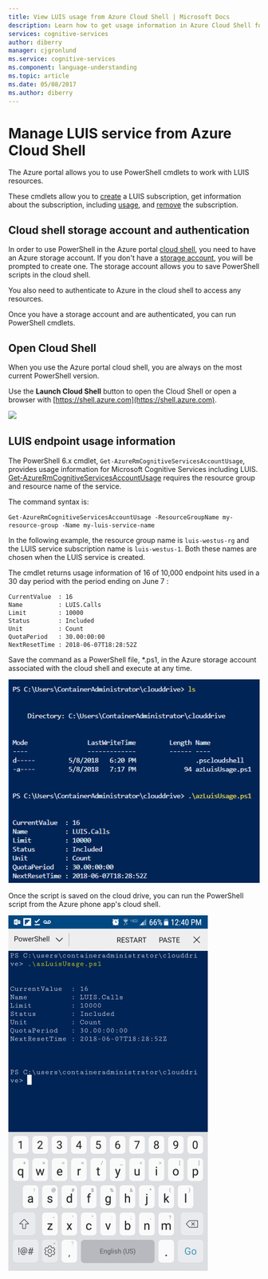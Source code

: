 ```yaml
---
title: View LUIS usage from Azure Cloud Shell | Microsoft Docs
description: Learn how to get usage information in Azure Cloud Shell for LUIS.
services: cognitive-services
author: diberry
manager: cjgronlund
ms.service: cognitive-services
ms.component: language-understanding
ms.topic: article
ms.date: 05/08/2017
ms.author: diberry
---
```


# Manage LUIS service from Azure Cloud Shell
The Azure portal allows you to use PowerShell cmdlets to work with LUIS resources. 

These cmdlets allow you to [create](https://docs.microsoft.com/powershell/module/azurerm.cognitiveservices/new-azurermcognitiveservicesaccount?view=azurermps-6.0.0) a LUIS subscription, get information about the subscription, including [usage](https://docs.microsoft.com/powershell/module/azurerm.cognitiveservices/get-azurermcognitiveservicesaccountusage?view=azurermps-6.0.0), and [remove](https://docs.microsoft.com/powershell/module/azurerm.cognitiveservices/remove-azurermcognitiveservicesaccount?view=azurermps-6.0.0) the subscription. 

## Cloud shell storage account and authentication
In order to use PowerShell in the Azure portal [cloud shell](https://docs.microsoft.com/azure/cloud-shell/quickstart-powershell), you need to have an Azure storage account. If you don't have a [storage account](https://docs.microsoft.com/azure/cloud-shell/persisting-shell-storage#set-up-a-clouddrive-file-share), you will be prompted to create one. The storage account allows you to save PowerShell scripts in the cloud shell.  

You also need to authenticate to Azure in the cloud shell to access any resources. 

Once you have a storage account and are authenticated, you can run PowerShell cmdlets.

## Open Cloud Shell
When you use the Azure portal cloud shell, you are always on the most current PowerShell version. 

Use the **Launch Cloud Shell**  button to open the Cloud Shell or open a browser with [https://shell.azure.com](https://shell.azure.com). 

<a style="cursor:pointer" onclick='javascript:window.open("https://shell.azure.com", "_blank", "toolbar=no,scrollbars=yes,resizable=yes,menubar=no,location=no,status=no")'><image src="https://shell.azure.com/images/launchcloudshell.png" /></a>

## LUIS endpoint usage information

The PowerShell 6.x cmdlet, `Get-AzureRmCognitiveServicesAccountUsage`, provides usage information for Microsoft Cognitive Services including LUIS. [Get-AzureRmCognitiveServicesAccountUsage](https://docs.microsoft.com/powershell/module/azurerm.cognitiveservices/get-azurermcognitiveservicesaccountusage?view=azurermps-6.0.0) requires the resource group and resource name of the service. 

The command syntax is:

```
Get-AzureRmCognitiveServicesAccountUsage -ResourceGroupName my-resource-group -Name my-luis-service-name
```

In the following example, the resource group name is `luis-westus-rg` and the LUIS service subscription name is `luis-westus-1`. Both these names are chosen when the LUIS service is created. 

The cmdlet returns usage information of 16 of 10,000 endpoint hits used in a 30 day period with the period ending on June 7 :

```
CurrentValue  : 16
Name          : LUIS.Calls
Limit         : 10000
Status        : Included
Unit          : Count
QuotaPeriod   : 30.00:00:00
NextResetTime : 2018-06-07T18:28:52Z
```

Save the command as a PowerShell file, *.ps1, in the Azure storage account associated with the cloud shell and execute at any time. 

![Run script from storage](./media/luis-how-to-manage-from-powershell/run-script-from-storage.png)

Once the script is saved on the cloud drive, you can run the PowerShell script from the Azure phone app's cloud shell. 

![Run script from storage in phone app](./media/luis-how-to-manage-from-powershell/phone-app.png)